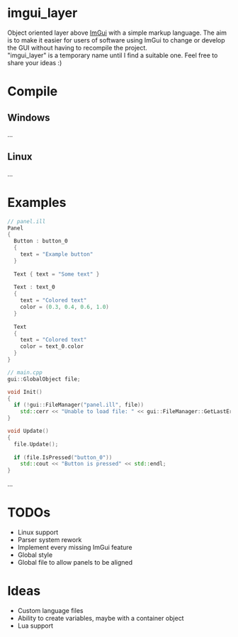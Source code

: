 # imgui_layer
Object oriented layer above [ImGui](https://github.com/ocornut/imgui) with a simple markup language. The aim is to make it easier for users of software using ImGui to change or develop the GUI without having to recompile the project. <br/>
"imgui_layer" is a temporary name until I find a suitable one. Feel free to share your ideas :)
# Compile
## Windows
...
## Linux
...
# Examples
```cpp
// panel.ill
Panel
{
  Button : button_0
  {
    text = "Example button"
  }
  
  Text { text = "Some text" }
  
  Text : text_0
  {
    text = "Colored text"
    color = (0.3, 0.4, 0.6, 1.0)
  }
  
  Text
  {
    text = "Colored text"
    color = text_0.color
  }
}
```
```cpp
// main.cpp
gui::GlobalObject file;

void Init()
{
  if (!gui::FileManager("panel.ill", file))
    std::cerr << "Unable to load file: " << gui::FileManager::GetLastError().ToString() << std::endl;
}

void Update()
{
  file.Update();
  
  if (file.IsPressed("button_0"))
    std::cout << "Button is pressed" << std::endl;
}
```
...
# TODOs
- Linux support
- Parser system rework
- Implement every missing ImGui feature
- Global style
- Global file to allow panels to be aligned 

# Ideas
- Custom language files
- Ability to create variables, maybe with a container object
- Lua support
